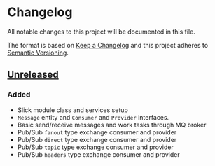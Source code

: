 # Changelog

All notable changes to this project will be documented in this file.

The format is based on [Keep a Changelog](http://keepachangelog.com/en/1.0.0/)
and this project adheres to [Semantic Versioning](http://semver.org/spec/v2.0.0.html).

## [Unreleased]

### Added
- Slick module class and services setup
- `Message` entity and `Consumer` and `Provider` interfaces.
- Basic send/receive messages and work tasks through MQ broker
- Pub/Sub `fanout` type exchange consumer and provider 
- Pub/Sub `direct` type exchange consumer and provider 
- Pub/Sub `topic` type exchange consumer and provider 
- Pub/Sub `headers` type exchange consumer and provider 

[Unreleased]: https://github.com/slickframework/amqp/compare/v1.0.0...HEAD
[v1.0.0]: https://github.com/slickframework/amqp/compare/b55e0e...v1.0.0
